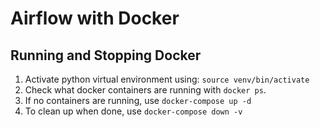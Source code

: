 # Airflow with Docker

## Running and Stopping Docker

1. Activate python virtual environment using: `source venv/bin/activate`
2. Check what docker containers are running with `docker ps`.
3. If no containers are running, use `docker-compose up -d`
4. To clean up when done, use `docker-compose down -v`
